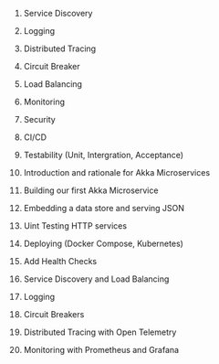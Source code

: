 1. Service Discovery
2. Logging
3. Distributed Tracing
4. Circuit Breaker 
5. Load Balancing 
6. Monitoring 
7. Security 
8. CI/CD 
9. Testability (Unit, Intergration, Acceptance)





1. Introduction and rationale for Akka Microservices
2. Building our first Akka Microservice
3. Embedding a data store and serving JSON
4. Uint Testing HTTP services
5. Deploying (Docker Compose, Kubernetes)
6. Add Health Checks
7. Service Discovery and Load Balancing
8. Logging
9. Circuit Breakers
10. Distributed Tracing with Open Telemetry 
11. Monitoring with Prometheus and Grafana 